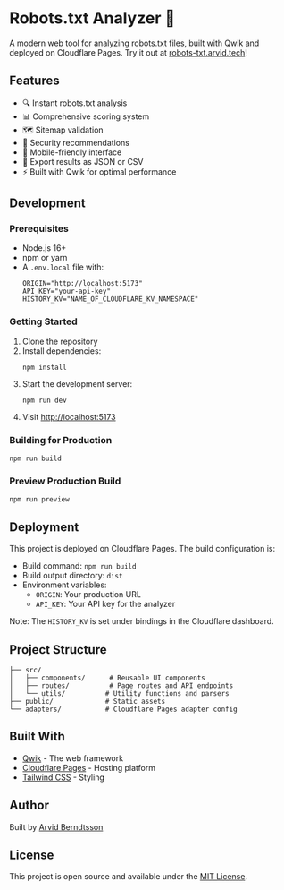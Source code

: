 # Robots.txt Analyzer 🤖

A modern web tool for analyzing robots.txt files, built with Qwik and deployed on Cloudflare Pages. Try it out at [robots-txt.arvid.tech](https://robots-txt.arvid.tech)!

## Features

- 🔍 Instant robots.txt analysis
- 📊 Comprehensive scoring system
- 🗺️ Sitemap validation
- 🚫 Security recommendations
- 📱 Mobile-friendly interface
- 💾 Export results as JSON or CSV
- ⚡️ Built with Qwik for optimal performance

## Development

### Prerequisites

- Node.js 16+
- npm or yarn
- A `.env.local` file with:
  ```
  ORIGIN="http://localhost:5173"
  API_KEY="your-api-key"
  HISTORY_KV="NAME_OF_CLOUDFLARE_KV_NAMESPACE"
  ```

### Getting Started

1. Clone the repository
2. Install dependencies:
   ```shell
   npm install
   ```
3. Start the development server:
   ```shell
   npm run dev
   ```
4. Visit [http://localhost:5173](http://localhost:5173)

### Building for Production

```shell
npm run build
```

### Preview Production Build

```shell
npm run preview
```

## Deployment

This project is deployed on Cloudflare Pages. The build configuration is:

- Build command: `npm run build`
- Build output directory: `dist`
- Environment variables:
  - `ORIGIN`: Your production URL
  - `API_KEY`: Your API key for the analyzer

Note: The `HISTORY_KV` is set under bindings in the Cloudflare dashboard.

## Project Structure

```
├── src/
│   ├── components/      # Reusable UI components
│   ├── routes/          # Page routes and API endpoints
│   └── utils/          # Utility functions and parsers
├── public/             # Static assets
└── adapters/           # Cloudflare Pages adapter config
```

## Built With

- [Qwik](https://qwik.dev/) - The web framework
- [Cloudflare Pages](https://pages.cloudflare.com/) - Hosting platform
- [Tailwind CSS](https://tailwindcss.com/) - Styling

## Author

Built by [Arvid Berndtsson](https://arvid.tech)

## License

This project is open source and available under the [MIT License](LICENSE).
